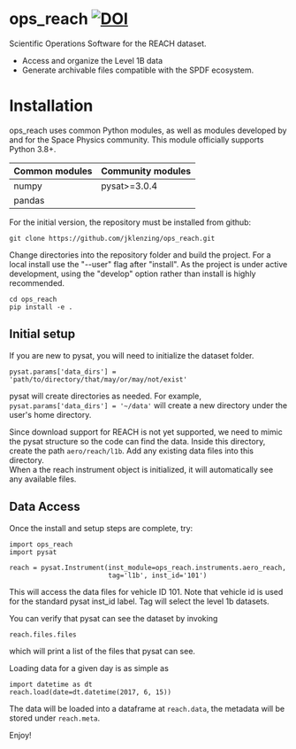 # ops_reach [![DOI](https://zenodo.org/badge/491984211.svg)](https://zenodo.org/badge/latestdoi/491984211)

Scientific Operations Software for the REACH dataset.  
- Access and organize the Level 1B data
- Generate archivable files compatible with the SPDF ecosystem.

# Installation

ops_reach uses common Python modules, as well as modules developed by
and for the Space Physics community.  This module officially supports
Python 3.8+.  

| Common modules | Community modules |
| -------------- | ----------------- |
| numpy          | pysat>=3.0.4      |
| pandas         |                   |

For the initial version, the repository must be installed from github:

```
git clone https://github.com/jklenzing/ops_reach.git
```

Change directories into the repository folder and build the project.  For
a local install use the "--user" flag after "install".  As the project is under
active development, using the "develop" option rather than install is highly
recommended.

```
cd ops_reach
pip install -e .
```

## Initial setup
If you are new to pysat, you will need to initialize the dataset folder.
```
pysat.params['data_dirs'] = 'path/to/directory/that/may/or/may/not/exist'
```
pysat will create directories as needed.  For example,
`pysat.params['data_dirs'] = '~/data'` will create a new directory under the
user's home directory.

Since download support for REACH is not yet supported, we need to mimic the
pysat structure so the code can find the data.  Inside this directory, create
the path `aero/reach/l1b`.  Add any existing data files into this directory.  
When a the reach instrument object is initialized, it will automatically see any
available files.

## Data Access

Once the install and setup steps are complete, try:
```
import ops_reach
import pysat

reach = pysat.Instrument(inst_module=ops_reach.instruments.aero_reach,
                         tag='l1b', inst_id='101')
```

This will access the data files for vehicle ID 101.  Note that vehicle id is used
for the standard pysat inst_id label.  Tag will select the level 1b datasets.

You can verify that pysat can see the dataset by invoking
```
reach.files.files
```
which will print a list of the files that pysat can see.

Loading data for a given day is as simple as
```
import datetime as dt
reach.load(date=dt.datetime(2017, 6, 15))
```

The data will be loaded into a dataframe at `reach.data`, the metadata will be
stored under `reach.meta`.

Enjoy!
